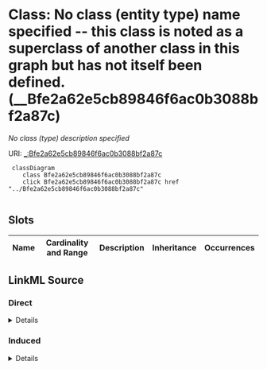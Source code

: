 

# Class: No class (entity type) name specified -- this class is noted as a superclass of another class in this graph but has not itself been defined. (__Bfe2a62e5cb89846f6ac0b3088bf2a87c)


_No class (type) description specified_







URI: [_:Bfe2a62e5cb89846f6ac0b3088bf2a87c](_:Bfe2a62e5cb89846f6ac0b3088bf2a87c)






```mermaid
 classDiagram
    class Bfe2a62e5cb89846f6ac0b3088bf2a87c
    click Bfe2a62e5cb89846f6ac0b3088bf2a87c href "../Bfe2a62e5cb89846f6ac0b3088bf2a87c"
      
```




<!-- no inheritance hierarchy -->


## Slots

| Name | Cardinality and Range | Description | Inheritance | Occurrences |
| ---  | --- | --- | --- | --- |














## LinkML Source

<!-- TODO: investigate https://stackoverflow.com/questions/37606292/how-to-create-tabbed-code-blocks-in-mkdocs-or-sphinx -->

### Direct

<details>

```yaml
name: __Bfe2a62e5cb89846f6ac0b3088bf2a87c
conforms_to: No schema conformance document specified
description: No class (type) description specified
title: No class (entity type) name specified -- this class is noted as a superclass
  of another class in this graph but has not itself been defined.
from_schema: sawgraph-kg
rank: 1000
class_uri: _:Bfe2a62e5cb89846f6ac0b3088bf2a87c

```
</details>

### Induced

<details>

```yaml
name: __Bfe2a62e5cb89846f6ac0b3088bf2a87c
conforms_to: No schema conformance document specified
description: No class (type) description specified
title: No class (entity type) name specified -- this class is noted as a superclass
  of another class in this graph but has not itself been defined.
from_schema: sawgraph-kg
rank: 1000
class_uri: _:Bfe2a62e5cb89846f6ac0b3088bf2a87c

```
</details>